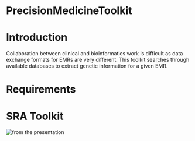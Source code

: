 # PrecisionMedicineToolkit

# Introduction
Collaboration between clinical and bioinformatics work is difficult as data exchange formats for EMRs are very different. This toolkit searches through available databases to extract genetic information for a given EMR. 

# Requirements
SRA Toolkit
=======
![from the presentation](https://i.imgur.com/CcdnGVI.png)

